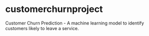 # customerchurnproject
Customer Churn Prediction - A machine learning model to identify customers likely to leave a service.
